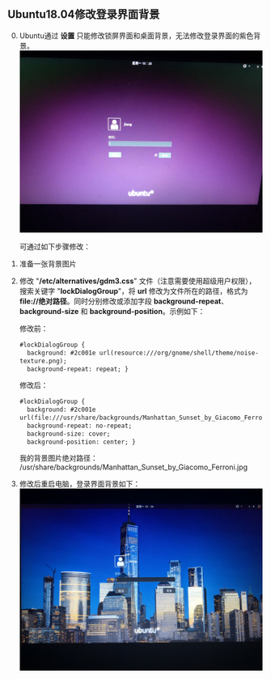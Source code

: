 ## Ubuntu18.04修改登录界面背景
0. Ubuntu通过 **设置** 只能修改锁屏界面和桌面背景，无法修改登录界面的紫色背景。
![before](https://raw.githubusercontent.com/b31jsc/img/master/Ubuntu18.04%E4%BF%AE%E6%94%B9%E7%99%BB%E5%BD%95%E7%95%8C%E9%9D%A2%E8%83%8C%E6%99%AF/Ubuntu18.04%E4%BF%AE%E6%94%B9%E7%99%BB%E5%BD%95%E7%95%8C%E9%9D%A2%E8%83%8C%E6%99%AF1-%E4%BF%AE%E6%94%B9%E5%89%8D.jpg)

   可通过如下步骤修改：

1. 准备一张背景图片
2. 修改 "**/etc/alternatives/gdm3.css**" 文件（注意需要使用超级用户权限），搜索关键字 "**lockDialogGroup**"，将 **url** 修改为文件所在的路径，格式为 **file://绝对路径**。同时分别修改或添加字段 **background-repeat**、**background-size** 和 **background-position**。示例如下：

    修改前：
    ```
    #lockDialogGroup {
      background: #2c001e url(resource:///org/gnome/shell/theme/noise-texture.png);
      background-repeat: repeat; }
    ```

    修改后：
    ```
    #lockDialogGroup {
      background: #2c001e url(file:///usr/share/backgrounds/Manhattan_Sunset_by_Giacomo_Ferroni.jpg);
      background-repeat: no-repeat;
      background-size: cover;
      background-position: center; }
    ```

    我的背景图片绝对路径： /usr/share/backgrounds/Manhattan_Sunset_by_Giacomo_Ferroni.jpg

3. 修改后重启电脑，登录界面背景如下：
![after](https://raw.githubusercontent.com/b31jsc/img/master/Ubuntu18.04%E4%BF%AE%E6%94%B9%E7%99%BB%E5%BD%95%E7%95%8C%E9%9D%A2%E8%83%8C%E6%99%AF/Ubuntu18.04%E4%BF%AE%E6%94%B9%E7%99%BB%E5%BD%95%E7%95%8C%E9%9D%A2%E8%83%8C%E6%99%AF2-%E4%BF%AE%E6%94%B9%E5%90%8E.jpg)




